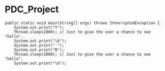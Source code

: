 # PDC_Project


    public static void main(String[] args) throws InterruptedException {
        System.out.print("Y");
        Thread.sleep(2000); // Just to give the user a chance to see "hello".
        System.out.print("\b");
        System.out.print(" ");
        System.out.print("B");
        Thread.sleep(2000); // Just to give the user a chance to see "hello".
        System.out.print("\b");
